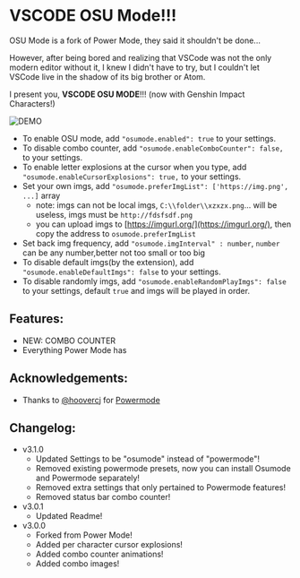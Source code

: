 # VSCODE OSU Mode!!!

OSU Mode is a fork of Power Mode, they said it shouldn't be done...

However, after being bored and realizing that VSCode was not the only modern editor without it, I knew I didn't have to try, but I couldn't let VSCode live in the shadow of its big brother or Atom.

I present you, **VSCODE OSU MODE**!!! (now with Genshin Impact Characters!)

![DEMO](https://raw.githubusercontent.com/ao-shen/vscode-power-mode/master/images/demo-osu.gif)

- To enable OSU mode, add `"osumode.enabled": true` to your settings.
- To disable combo counter, add `"osumode.enableComboCounter": false,` to your settings.
- To enable letter explosions at the cursor when you type, add `"osumode.enableCursorExplosions": true,` to your settings.
- Set your own imgs, add `"osumode.preferImgList": ['https://img.png', ...]` array
  - note: imgs can not be local imgs, `C:\\folder\\xzxzx.png`... will be useless, imgs must be `http://fdsfsdf.png`
  - you can upload imgs to [https://imgurl.org/](https://imgurl.org/), then copy the address to `osumode.preferImgList`
- Set back img frequency, add `"osumode.imgInterval" : number`, `number` can be any number,better not too small or too big
- To disable default imgs(by the extension), add `"osumode.enableDefaultImgs": false` to your settings.
- To disable randomly imgs, add `"osumode.enableRandomPlayImgs": false` to your settings, default `true` and imgs will be played in order.

## Features:

- NEW: COMBO COUNTER
- Everything Power Mode has

## Acknowledgements:

- Thanks to [@hoovercj](https://github.com/hoovercj) for [Powermode](https://github.com/hoovercj/vscode-power-mode)

## Changelog:

- v3.1.0
  - Updated Settings to be "osumode" instead of "powermode"!
  - Removed existing powermode presets, now you can install Osumode and Powermode separately!
  - Removed extra settings that only pertained to Powermode features!
  - Removed status bar combo counter!
- v3.0.1
  - Updated Readme!
- v3.0.0
  - Forked from Power Mode!
  - Added per character cursor explosions!
  - Added combo counter animations!
  - Added combo images!
